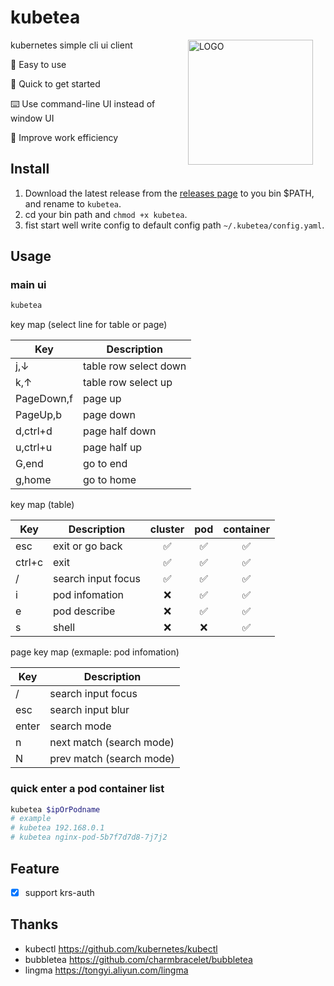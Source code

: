 # kubetea

<img src="https://github.com/flyhope/kubetea/releases/download/v0.0.8/logo.jpeg" align="right" alt="LOGO" style="width: 200px; margin-right: 20px;"> 

<p> kubernetes simple cli ui client <p>
<p> 🎈 Easy to use</p>
<p> 🚀 Quick to get started</p>
<p> ⌨️ Use command-line UI instead of window UI</p>
<p> 💫 Improve work efficiency</p>

## Install

1. Download the latest release from the [releases page](https://github.com/flyhope/kubetea/releases) to you bin $PATH, and rename to `kubetea`.
2. cd your bin path and `chmod +x kubetea`.
3. fist start well write config to default config path `~/.kubetea/config.yaml`.

## Usage

### main ui
```bash
kubetea
```

key map (select line for table or page)

| Key        | Description           | 
|------------|-----------------------|
| j,↓        | table row select down |  
| k,↑        | table row select up   |      
| PageDown,f | page up               |
| PageUp,b   | page down             |
| d,ctrl+d   | page half down        |
| u,ctrl+u   | page half up          |
| G,end      | go to end             |
| g,home     | go to home            |

key map (table)

| Key    | Description        | cluster  | pod | container |
|--------|--------------------|:--------:|:---:|:---------:|
| esc    | exit or go back    |    ✅️    | ✅️  |    ✅️     |
| ctrl+c | exit               |    ✅️    | ✅️  |    ✅️     |
| /      | search input focus |    ✅️    | ✅️  |    ✅️     |
| i      | pod infomation     |    ❌️    | ✅️  |    ✅️     |
| e      | pod describe       |    ❌️    | ✅️  |    ✅️     |
| s      | shell              |    ❌️    | ❌️  |    ✅️     |

page key map (exmaple: pod infomation)

| Key        | Description              |
|------------|--------------------------|
| /          | search input focus       |
| esc        | search input blur        |
| enter      | search mode              |
| n          | next match (search mode) |
| N          | prev match (search mode) |

### quick enter a pod container list

```bash
kubetea $ipOrPodname
# example
# kubetea 192.168.0.1
# kubetea nginx-pod-5b7f7d7d8-7j7j2
```

## Feature

- [x] support krs-auth

## Thanks

* kubectl https://github.com/kubernetes/kubectl
* bubbletea https://github.com/charmbracelet/bubbletea
* lingma https://tongyi.aliyun.com/lingma
